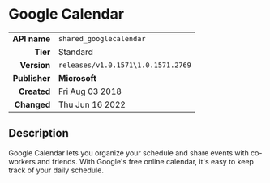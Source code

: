 # Google Calendar
| | |
|-:|-|
|**API name**|`shared_googlecalendar`|
|**Tier**|Standard|
|**Version**|`releases/v1.0.1571\1.0.1571.2769`|
|**Publisher**|**Microsoft**|
|**Created**|Fri Aug 03 2018|
|**Changed**|Thu Jun 16 2022|

## Description
Google Calendar lets you organize your schedule and share events with co-workers and friends. With Google's free online calendar, it's easy to keep track of your daily schedule.
